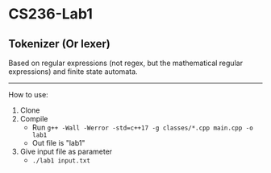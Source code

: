 # CS236-Lab1
## Tokenizer (Or lexer)


Based on regular expressions (not regex, but the mathematical regular expressions) and finite state automata.

---

How to use:
1. Clone
2. Compile
    * Run `g++ -Wall -Werror -std=c++17 -g classes/*.cpp main.cpp -o lab1`
    * Out file is "lab1" 
3. Give input file as parameter
    * `./lab1 input.txt`
